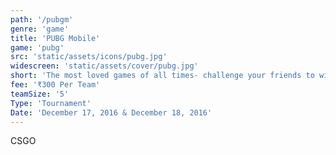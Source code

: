 ```yaml
---
path: '/pubgm'
genre: 'game'
title: 'PUBG Mobile'
game: 'pubg'
src: 'static/assets/icons/pubg.jpg'
widescreen: 'static/assets/cover/pubg.jpg'
short: 'The most loved games of all times- challenge your friends to win the tournament and challenge your rivals to earn the title!'
fee: '₹300 Per Team'
teamSize: '5'
Type: 'Tournament'
Date: 'December 17, 2016 & December 18, 2016' 
---
```


CSGO